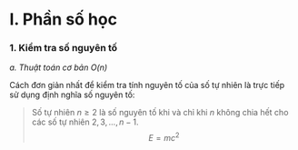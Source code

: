 # **I. Phần số học**

### 1. Kiểm tra số nguyên tố
*a. Thuật toán cơ bản O(n)*

Cách đơn giản nhất để kiểm tra tính nguyên tố của số tự nhiên là trực tiếp sử dụng định nghĩa số nguyên tố:
> Số tự nhiên $n \geq 2$ là số nguyên tố khi và chỉ khi $n$ không chia hết cho các số tự nhiên $2, 3,..., n-1$.
$$ E = mc^2$$
